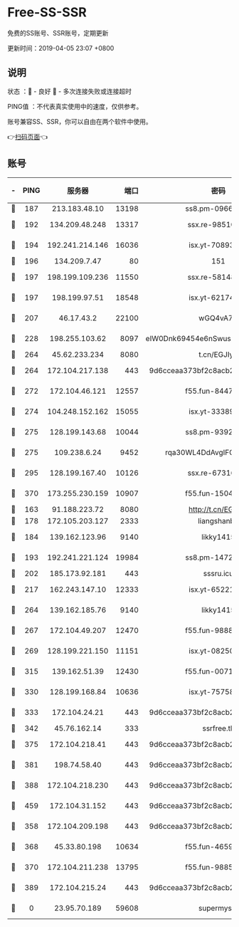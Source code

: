 # Free-SS-SSR

免费的SS账号、SSR账号，定期更新

更新时间：2019-04-05 23:07 +0800

## 说明

状态     ：🙂 - 良好 🙁 - 多次连接失败或连接超时

PING值   ：不代表真实使用中的速度，仅供参考。

账号兼容SS、SSR，你可以自由在两个软件中使用。

👉[扫码页面](https://liesauer.github.io/Free-SS-SSR/)👈

## 账号

|-|PING|服务器|端口|密码|加密方式|区域|
|:----:|:----:|:-----:|-----:|:----:|:----:|:----:|
|🙂|187|213.183.48.10|13198|ss8.pm-09661555|rc4-md5|RU|
|🙂|192|134.209.48.248|13317|ssx.re-98510998|aes-256-cfb|US|
|🙂|194|192.241.214.146|16036|isx.yt-70893700|aes-256-cfb|US|
|🙂|196|134.209.7.47|80|151|chacha20|US|
|🙂|197|198.199.109.236|11550|ssx.re-58148686|aes-256-cfb|US|
|🙂|197|198.199.97.51|18548|isx.yt-62174494|aes-256-cfb|US|
|🙂|207|46.17.43.2|22100|wGQ4vA7D|aes-256-gcm|RU|
|🙂|228|198.255.103.62|8097|eIW0Dnk69454e6nSwuspv9DmS201tQ0D|aes-256-cfb|US|
|🙂|264|45.62.233.234|8080|t.cn/EGJIyrl|rc4-md5|CA|
|🙂|264|172.104.217.138|443|9d6cceaa373bf2c8acb22e60b6a58be6|aes-256-cfb|US|
|🙂|272|172.104.46.121|12557|f55.fun-84475038|aes-256-cfb|SG|
|🙂|274|104.248.152.162|15055|isx.yt-33389833|aes-256-cfb|SG|
|🙂|275|128.199.143.68|10044|ss8.pm-93920348|aes-256-cfb|SG|
|🙂|275|109.238.6.24|9452|rqa30WL4DdAvgIFG6Fs3znzTa|aes-256-cfb|FR|
|🙂|295|128.199.167.40|10126|ssx.re-67316869|aes-256-cfb|SG|
|🙂|370|173.255.230.159|10907|f55.fun-15045227|aes-256-cfb|US|
|🙂|163|91.188.223.72|8080|http://t.cn/EGJIyrl|rc4-md5|RU|
|🙂|178|172.105.203.127|2333|liangshanbo|chacha20|JP|
|🙂|184|139.162.123.96|9140|likky1415|aes-256-cfb|JP|
|🙂|193|192.241.221.124|19984|ss8.pm-14722221|aes-256-cfb|US|
|🙂|202|185.173.92.181|443|sssru.icu|rc4-md5|RU|
|🙂|217|162.243.147.10|12333|isx.yt-65221310|aes-256-cfb|US|
|🙂|264|139.162.185.76|9140|likky1415|aes-256-cfb|DE|
|🙂|267|172.104.49.207|12470|f55.fun-98888236|aes-256-cfb|SG|
|🙂|269|128.199.221.150|11151|isx.yt-08250100|aes-256-cfb|SG|
|🙂|315|139.162.51.39|12430|f55.fun-00710009|aes-256-cfb|SG|
|🙂|330|128.199.168.84|10636|isx.yt-75758987|aes-256-cfb|SG|
|🙂|333|172.104.24.21|443|9d6cceaa373bf2c8acb22e60b6a58be6|aes-256-cfb|US|
|🙂|342|45.76.162.14|333|ssrfree.tk|rc4|SG|
|🙂|375|172.104.218.41|443|9d6cceaa373bf2c8acb22e60b6a58be6|aes-256-cfb|US|
|🙂|381|198.74.58.40|443|9d6cceaa373bf2c8acb22e60b6a58be6|aes-256-cfb|US|
|🙂|388|172.104.218.230|443|9d6cceaa373bf2c8acb22e60b6a58be6|aes-256-cfb|US|
|🙂|459|172.104.31.152|443|9d6cceaa373bf2c8acb22e60b6a58be6|aes-256-cfb|US|
|🙁|358|172.104.209.198|443|9d6cceaa373bf2c8acb22e60b6a58be6|aes-256-cfb|US|
|🙁|368|45.33.80.198|10634|f55.fun-46596927|aes-256-cfb|US|
|🙁|370|172.104.211.238|13795|f55.fun-98857408|aes-256-cfb|US|
|🙁|389|172.104.215.24|443|9d6cceaa373bf2c8acb22e60b6a58be6|aes-256-cfb|US|
|🙁|0|23.95.70.189|59608|supermyssr|chacha20-ietf|US|
